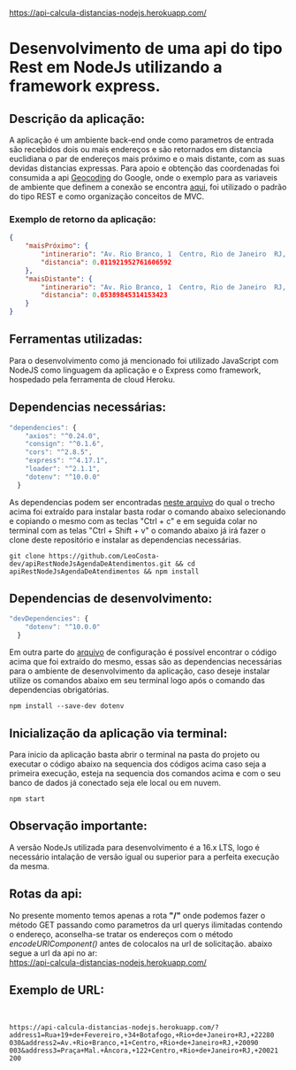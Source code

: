 https://api-calcula-distancias-nodejs.herokuapp.com/

# Desenvolvimento de uma api do tipo Rest em NodeJs utilizando a framework express.

## Descrição da aplicação:
A aplicação é um ambiente back-end onde como parametros de entrada são recebidos dois ou mais endereços e são retornados em distancia euclidiana o par de endereços mais próximo e o mais distante, com as suas devidas distancias expressas. Para apoio e obtenção das coordenadas foi consumida a api <a href = "https://developers.google.com/maps/documentation/geocoding/start">Geocoding</a> do Google, onde o exemplo para as variaveis de ambiente que definem a conexão se encontra <a href = 'https://github.com/LeoCosta-dev/apiCalculoDeDistanciasNodeJS/blob/main/.env.exemple'>aqui</a>, foi utilizado o padrão do tipo REST e como organização conceitos de MVC.
<br>

### Exemplo de retorno da aplicação:

```json
{
    "maisPróximo": {
        "intinerario": "Av. Rio Branco, 1 ​ Centro, Rio de Janeiro ​ RJ, 20090​ 003 até Praça Mal. Âncora, 122 Centro, Rio de Janeiro RJ, 20021​200",
        "distancia": 0.011921952761606592
    },
    "maisDistante": {
        "intinerario": "Av. Rio Branco, 1 ​ Centro, Rio de Janeiro ​ RJ, 20090​ 003 até Rua 19 de Fevereiro, 34 ​ Botafogo, Rio de Janeiro ​ RJ, 22280​ 030",
        "distancia": 0.05389845314153423
    }
}
```

## Ferramentas utilizadas:
Para o desenvolvimento como já mencionado foi utilizado JavaScript com NodeJS como linguagem da aplicação e o Express como framework, hospedado pela ferramenta de cloud Heroku.

## Dependencias necessárias:
```js
"dependencies": {
    "axios": "^0.24.0",
    "consign": "^0.1.6",
    "cors": "^2.8.5",
    "express": "^4.17.1",
    "loader": "^2.1.1",
    "dotenv": "^10.0.0"
  }
```
As dependencias podem ser encontradas <a href = 'https://github.com/LeoCosta-dev/apiCalculoDeDistanciasNodeJS/blob/main/package.json'>neste arquivo</a> do qual o trecho acima foi extraído para instalar basta rodar o comando abaixo selecionando e copiando o mesmo com as teclas "Ctrl + c" e em seguida colar no terminal com as telas "Ctrl + Shift + v" o comando abaixo já irá fazer o clone deste repositório e instalar as dependencias necessárias.

```
git clone https://github.com/LeoCosta-dev/apiRestNodeJsAgendaDeAtendimentos.git && cd apiRestNodeJsAgendaDeAtendimentos && npm install
```
## Dependencias de desenvolvimento:
```js
"devDependencies": {
    "dotenv": "^10.0.0"
  }
```
Em outra parte do <a href = 'https://github.com/LeoCosta-dev/apiCalculoDeDistanciasNodeJS/blob/main/package.json'>arquivo</a> de configuração é possível encontrar o código acima que foi extraído do mesmo, essas são as dependencias necessárias para o ambiente de desenvolvimento da aplicação, caso deseje instalar utilize os comandos abaixo em seu terminal logo após o comando das dependencias obrigatórias.

```
npm install --save-dev dotenv
```
## Inicialização da aplicação via terminal:
Para inicio da aplicação basta abrir o terminal na pasta do projeto ou executar o código abaixo  na sequencia dos códigos acima caso seja a primeira execução, esteja na sequencia dos comandos acima e com o seu banco de dados já conectado seja ele local ou em nuvem.

```
npm start
```

## Observação importante:

A versão NodeJs utilizada para desenvolvimento é a 16.x LTS, logo é necessário intalação de versão igual ou superior para a perfeita execução da mesma.

## Rotas da api:

No presente momento temos apenas a rota <b>"/"</b> onde podemos fazer o método GET passando como parametros da url querys ilimitadas contendo o endereço, aconselha-se tratar os endereços com o método <i>encodeURIComponent()</i> antes de colocalos na url de solicitação. abaixo segue a url da api no ar:
<br>
https://api-calcula-distancias-nodejs.herokuapp.com/
<br>

## Exemplo de URL:
<br>

```url
https://api-calcula-distancias-nodejs.herokuapp.com/?address1=Rua+19+de+Fevereiro,+34+Botafogo,+Rio+de+Janeiro+RJ,+22280​030&address2=Av.+Rio+Branco,+1+Centro,+Rio+de+Janeiro+RJ,+20090​003&address3=Praça+Mal.+Âncora,+122+Centro,+Rio+de+Janeiro+RJ,+20021​200
```
